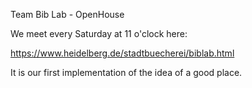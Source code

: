 Team Bib Lab - OpenHouse

We meet every Saturday at 11 o'clock here:

https://www.heidelberg.de/stadtbuecherei/biblab.html

It is our first implementation of the idea of a good place.

